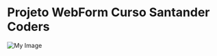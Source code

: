 # Projeto WebForm Curso Santander Coders

![My Image](../Curso%20ADA%20CSS/assets/Captura%20de%20tela%202023-05-23%20003728.png)